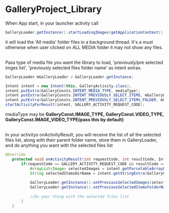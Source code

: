# GalleryProject_Library

 When App start, in your launcher activity call 
 ```java
 GalleryLoader.getInstance().startLoadingImages(getApplicationContext(), getContentResolver()); 
 ```
it will load the 'All media' folder files in a background thread. It's a must otherwise when user clicked on ALL MEDIA folder it may not show any files.</br>


 <br>
 Pass type of media file you want the library to load, 'previously/pre selected imges list', 'previously selected files folder name' as intent extras. 
 
 ```java
 GalleryLoader mGalleryLoader = GalleryLoader.getInstance;
 
 Intent intent = new Intent(this, GalleryActivity.class);
 intent.putExtra(GalleryConsts.INTENT_MEDIA_TYPE, mediaType);
 intent.putExtra(GalleryConsts.INTENT_PREVIOUSLY_SELECT_ITEMS, mGalleryLoader.getPreviousSelectedImages());
 intent.putExtra(GalleryConsts.INTENT_PREVIOUSLY_SELECT_ITEMS_FOLDER, mGalleryLoader.getPreviousSelectedItemsFolderName());
 startActivityForResult(intent, GALLERY_ACTIVITY_REQUEST_CODE);
 ```
mediaType may be <b> GalleryConst.IMAGE_TYPE, GalleryConst.VIDEO_TYPE, GalleryConst.IMAGE_VIDEO_TYPE(pass this by default)</b><br>
 
 <br>
 In your activitys onActivityResult, you will receive the list of all the selected files list, along with their parent folder name,
 store them in GalleryLoader, and do anything you want with the selected files list
 
 ```java
 @Override
    protected void onActivityResult(int requestCode, int resultCode, Intent intent) {
        if(requestCode == GALLERY_ACTIVITY_REQUEST_CODE && resultCode == RESULT_OK) {
            ArrayList<Image> selectedImages = intent.getParcelableArrayListExtra(GalleryConsts.INTENT_SELECT_GALLERY_ITEMS);
            String selectedItemsDirName = intent.getStringExtra(GalleryConsts.INTENT_PREVIOUSLY_SELECT_ITEMS_FOLDER);
  
            GalleryLoader.getInstance().setPreviousSelectedImages(selectedImages);
            GalleryLoader.getInstance().setPreviousSelectedItemsFolderName(selectedItemsDirName);
            
            //Do your thing with the selected files list
        }
    }
   ```
 
 
